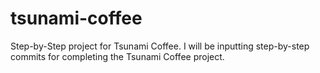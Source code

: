 # tsunami-coffee
Step-by-Step project for Tsunami Coffee.
I will be inputting step-by-step commits for completing the Tsunami Coffee project.
